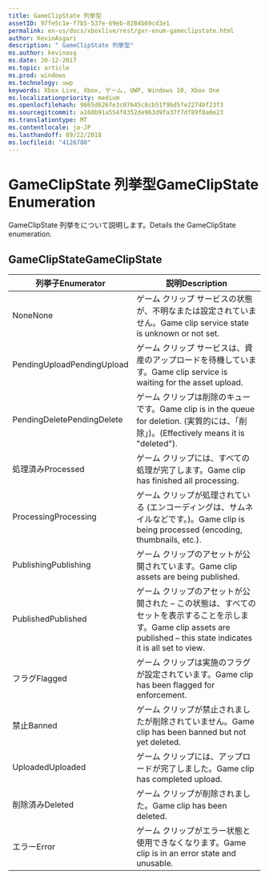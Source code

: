 ```yaml
---
title: GameClipState 列挙型
assetID: 97fe5c1e-f7b5-537e-69eb-8284b69cd3e1
permalink: en-us/docs/xboxlive/rest/gvr-enum-gameclipstate.html
author: KevinAsgari
description: " GameClipState 列挙型"
ms.author: kevinasg
ms.date: 20-12-2017
ms.topic: article
ms.prod: windows
ms.technology: uwp
keywords: Xbox Live, Xbox, ゲーム, UWP, Windows 10, Xbox One
ms.localizationpriority: medium
ms.openlocfilehash: 9865d626fe3c07645c8cb51f9bd5fe2274bf23f3
ms.sourcegitcommit: a160b91a554f8352de963d9fa37f7df89f8a0e23
ms.translationtype: MT
ms.contentlocale: ja-JP
ms.lasthandoff: 09/22/2018
ms.locfileid: "4126780"
---
```

# <a name="gameclipstate-enumeration"></a><span data-ttu-id="42f7f-104">GameClipState 列挙型</span><span class="sxs-lookup"><span data-stu-id="42f7f-104">GameClipState Enumeration</span></span>
<span data-ttu-id="42f7f-105">GameClipState 列挙をについて説明します。</span><span class="sxs-lookup"><span data-stu-id="42f7f-105">Details the GameClipState enumeration.</span></span> 
<a id="ID4ET"></a>

 
## <a name="gameclipstate"></a><span data-ttu-id="42f7f-106">GameClipState</span><span class="sxs-lookup"><span data-stu-id="42f7f-106">GameClipState</span></span>
 
| <b><span data-ttu-id="42f7f-107">列挙子</span><span class="sxs-lookup"><span data-stu-id="42f7f-107">Enumerator</span></span></b>| <b><span data-ttu-id="42f7f-108">説明</span><span class="sxs-lookup"><span data-stu-id="42f7f-108">Description</span></span></b>| 
| --- | --- | 
| <span data-ttu-id="42f7f-109">None</span><span class="sxs-lookup"><span data-stu-id="42f7f-109">None</span></span> | <span data-ttu-id="42f7f-110">ゲーム クリップ サービスの状態が、不明なまたは設定されていません。</span><span class="sxs-lookup"><span data-stu-id="42f7f-110">Game clip service state is unknown or not set.</span></span>| 
| <span data-ttu-id="42f7f-111">PendingUpload</span><span class="sxs-lookup"><span data-stu-id="42f7f-111">PendingUpload</span></span> | <span data-ttu-id="42f7f-112">ゲーム クリップ サービスは、資産のアップロードを待機しています。</span><span class="sxs-lookup"><span data-stu-id="42f7f-112">Game clip service is waiting for the asset upload.</span></span>| 
| <span data-ttu-id="42f7f-113">PendingDelete</span><span class="sxs-lookup"><span data-stu-id="42f7f-113">PendingDelete</span></span> | <span data-ttu-id="42f7f-114">ゲーム クリップは削除のキューです。</span><span class="sxs-lookup"><span data-stu-id="42f7f-114">Game clip is in the queue for deletion.</span></span> <span data-ttu-id="42f7f-115">(実質的には、「削除」)。</span><span class="sxs-lookup"><span data-stu-id="42f7f-115">(Effectively means it is "deleted").</span></span>| 
| <span data-ttu-id="42f7f-116">処理済み</span><span class="sxs-lookup"><span data-stu-id="42f7f-116">Processed</span></span> | <span data-ttu-id="42f7f-117">ゲーム クリップには、すべての処理が完了します。</span><span class="sxs-lookup"><span data-stu-id="42f7f-117">Game clip has finished all processing.</span></span>| 
| <span data-ttu-id="42f7f-118">Processing</span><span class="sxs-lookup"><span data-stu-id="42f7f-118">Processing</span></span>| <span data-ttu-id="42f7f-119">ゲーム クリップが処理されている (エンコーディングは、サムネイルなどです。)。</span><span class="sxs-lookup"><span data-stu-id="42f7f-119">Game clip is being processed (encoding, thumbnails, etc.).</span></span>| 
| <span data-ttu-id="42f7f-120">Publishing</span><span class="sxs-lookup"><span data-stu-id="42f7f-120">Publishing</span></span>| <span data-ttu-id="42f7f-121">ゲーム クリップのアセットが公開されています。</span><span class="sxs-lookup"><span data-stu-id="42f7f-121">Game clip assets are being published.</span></span>| 
| <span data-ttu-id="42f7f-122">Published</span><span class="sxs-lookup"><span data-stu-id="42f7f-122">Published</span></span>| <span data-ttu-id="42f7f-123">ゲーム クリップのアセットが公開された – この状態は、すべてのセットを表示することを示します。</span><span class="sxs-lookup"><span data-stu-id="42f7f-123">Game clip assets are published – this state indicates it is all set to view.</span></span>| 
| <span data-ttu-id="42f7f-124">フラグ</span><span class="sxs-lookup"><span data-stu-id="42f7f-124">Flagged</span></span>| <span data-ttu-id="42f7f-125">ゲーム クリップは実施のフラグが設定されています。</span><span class="sxs-lookup"><span data-stu-id="42f7f-125">Game clip has been flagged for enforcement.</span></span>| 
| <span data-ttu-id="42f7f-126">禁止</span><span class="sxs-lookup"><span data-stu-id="42f7f-126">Banned</span></span>| <span data-ttu-id="42f7f-127">ゲーム クリップが禁止されましたが削除されていません。</span><span class="sxs-lookup"><span data-stu-id="42f7f-127">Game clip has been banned but not yet deleted.</span></span>| 
| <span data-ttu-id="42f7f-128">Uploaded</span><span class="sxs-lookup"><span data-stu-id="42f7f-128">Uploaded</span></span>| <span data-ttu-id="42f7f-129">ゲーム クリップには、アップロードが完了しました。</span><span class="sxs-lookup"><span data-stu-id="42f7f-129">Game clip has completed upload.</span></span>| 
| <span data-ttu-id="42f7f-130">削除済み</span><span class="sxs-lookup"><span data-stu-id="42f7f-130">Deleted</span></span>| <span data-ttu-id="42f7f-131">ゲーム クリップが削除されました。</span><span class="sxs-lookup"><span data-stu-id="42f7f-131">Game clip has been deleted.</span></span>| 
| <span data-ttu-id="42f7f-132">エラー</span><span class="sxs-lookup"><span data-stu-id="42f7f-132">Error</span></span>| <span data-ttu-id="42f7f-133">ゲーム クリップがエラー状態と使用できなくなります。</span><span class="sxs-lookup"><span data-stu-id="42f7f-133">Game clip is in an error state and unusable.</span></span>| 
  
